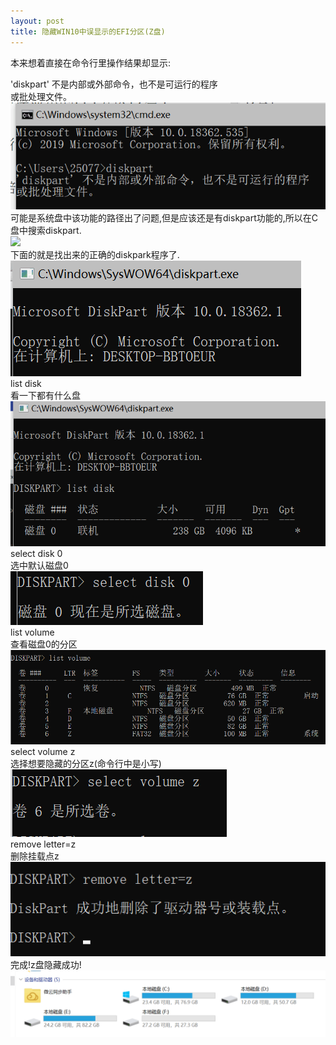```yaml
---
layout: post
title: 隐藏WIN10中误显示的EFI分区(Z盘)
---
```

<!-- more -->
本来想着直接在命令行里操作结果却显示:
         
'diskpart' 不是内部或外部命令，也不是可运行的程序    
或批处理文件。    
![](https://raw.githubusercontent.com/An-Cheon/An-Cheon.github.io/master/images/diskpart_1.png)         
可能是系统盘中该功能的路径出了问题,但是应该还是有diskpart功能的,所以在C盘中搜索diskpart.       
![](https://raw.githubusercontent.comAn-Cheon/An-Cheon.github.io/master/images/diskpart_2.png)      
下面的就是找出来的正确的diskpark程序了.    
![](https://raw.githubusercontent.com/An-Cheon/An-Cheon.github.io/master/images/diskpart_3.png)      
list disk      
看一下都有什么盘      
![](https://raw.githubusercontent.com/An-Cheon/An-Cheon.github.io/master/images/diskpart_4.png)         
select disk 0      
选中默认磁盘0      
![](https://raw.githubusercontent.com/An-Cheon/An-Cheon.github.io/master/images/diskpart_5.png)       
list volume     
查看磁盘0的分区      
![](https://raw.githubusercontent.com/An-Cheon/An-Cheon.github.io/master/images/diskpart_6.png)       
select volume z      
选择想要隐藏的分区z(命令行中是小写)     
![](https://raw.githubusercontent.com/An-Cheon/An-Cheon.github.io/master/images/diskpart_7.png)       
remove letter=z     
删除挂载点z      
![](https://raw.githubusercontent.com/An-Cheon/An-Cheon.github.io/master/images/diskpart_8.png)       
完成!z盘隐藏成功!     
![](https://raw.githubusercontent.com/An-Cheon/An-Cheon.github.io/master/images/diskpart_9.png)          
          
